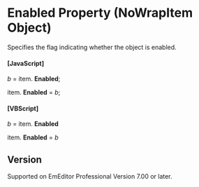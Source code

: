 # Enabled Property (NoWrapItem Object)

Specifies the flag indicating whether the object is enabled.

#### \[JavaScript\]

_b_ =
item. **Enabled**;

item. **Enabled** = _b_;

#### \[VBScript\]

_b_ =
item. **Enabled**

item. **Enabled** = _b_

## Version

Supported on EmEditor Professional Version 7.00 or later.
